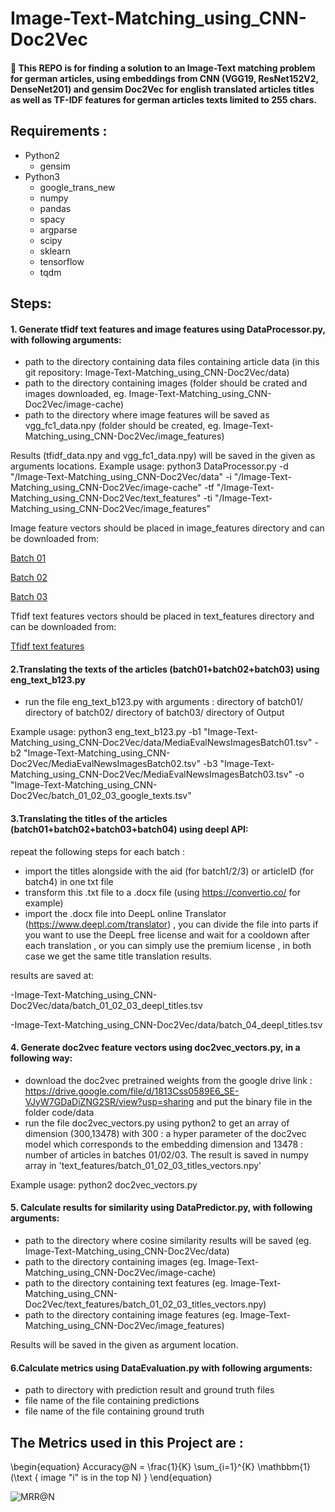 # Image-Text-Matching_using_CNN-Doc2Vec
#### &#x1F535; This REPO is for finding a solution to an Image-Text matching problem for german articles, using embeddings from CNN (VGG19, ResNet152V2, DenseNet201) and gensim Doc2Vec for english translated articles titles as well as TF-IDF features for german articles texts limited to 255 chars.


## Requirements :
<ul>
  <li>Python2
    <ul>
      <li>gensim</li>
    </ul>
  </li>
  <li>Python3
    <ul>
      <li>google_trans_new</li>
      <li>numpy</li>
      <li>pandas</li>
      <li>spacy</li>
      <li>argparse</li>
      <li>scipy</li>
      <li>sklearn</li>
      <li>tensorflow</li>
      <li>tqdm</li>
    </ul>
  </li>
  
</ul>


 

## Steps:

#### 1. Generate tfidf text features and image features using DataProcessor.py, with following arguments:
- path to the directory containing data files containing article data (in this git repository: Image-Text-Matching_using_CNN-Doc2Vec/data)
- path to the directory containing images (folder should be crated and images downloaded, eg. Image-Text-Matching_using_CNN-Doc2Vec/image-cache)
- path to the directory where image features will be saved as vgg_fc1_data.npy (folder should be created, eg. Image-Text-Matching_using_CNN-Doc2Vec/image_features)

Results (tfidf_data.npy and vgg_fc1_data.npy) will be saved in the given as arguments locations.
Example usage: python3 DataProcessor.py -d "/Image-Text-Matching_using_CNN-Doc2Vec/data" -i "/Image-Text-Matching_using_CNN-Doc2Vec/image-cache" -tf "/Image-Text-Matching_using_CNN-Doc2Vec/text_features" -ti "/Image-Text-Matching_using_CNN-Doc2Vec/image_features"

Image feature vectors should be placed in image_features directory and can be downloaded from:

<a href="https://drive.google.com/file/d/1eNoMg-8rj8arNlnZkB0hCa7AyKxJfNTO/view?usp=sharing">Batch 01</a> 

<a href="https://drive.google.com/file/d/1FCAyzPUj1Ot2FhgHyTCW0_oqY6XPKeQ0/view?usp=sharing">Batch 02</a>

<a href="https://drive.google.com/file/d/1vW9WKkdRVjAejCsvnSRFUj5o-h0EX8hl/view?usp=sharing">Batch 03</a> 

Tfidf text features vectors should be placed in text_features directory and can be downloaded from:

<a href="https://drive.google.com/file/d/1l7gEe_bnR-ypbN44Gq1F8VQQ_JMVriiT/view?usp=sharing">Tfidf text features</a>

#### 2.Translating the texts of the articles (batch01+batch02+batch03) using eng_text_b123.py 
- run the file eng_text_b123.py with arguments : directory of batch01/ directory of batch02/ directory of batch03/ directory of Output 

Example usage: python3 eng_text_b123.py 
-b1 "Image-Text-Matching_using_CNN-Doc2Vec/data/MediaEvalNewsImagesBatch01.tsv" 
-b2 "Image-Text-Matching_using_CNN-Doc2Vec/MediaEvalNewsImagesBatch02.tsv" 
-b3 "Image-Text-Matching_using_CNN-Doc2Vec/MediaEvalNewsImagesBatch03.tsv"
-o  "Image-Text-Matching_using_CNN-Doc2Vec/batch_01_02_03_google_texts.tsv"

#### 3.Translating the titles of the articles (batch01+batch02+batch03+batch04) using deepl API:
repeat the following steps for each batch :

- import the titles alongside with the aid (for batch1/2/3) or articleID (for batch4) in one txt file 
- transform this .txt file to a .docx file (using https://convertio.co/ for example)
- import the .docx file into DeepL online Translator (https://www.deepl.com/translator) , you can divide the file into parts if you want to use the DeepL free license and wait for a cooldown after each translation , or you can simply use the premium license , in both case we get the same title translation results.

results are saved at:   

-Image-Text-Matching_using_CNN-Doc2Vec/data/batch_01_02_03_deepl_titles.tsv

-Image-Text-Matching_using_CNN-Doc2Vec/data/batch_04_deepl_titles.tsv

#### 4. Generate doc2vec feature vectors using doc2vec_vectors.py, in a following way:
- download the doc2vec pretrained weights from the google drive link : https://drive.google.com/file/d/1813Css0589E6_SE-VJyW7GDaDiZNG2SR/view?usp=sharing and put the binary file in the folder code/data
- run the file doc2vec_vectors.py using python2 to get an array of dimension (300,13478) with 300 : a hyper parameter of the doc2vec model which corresponds to the embedding dimension and 13478 : number of articles in batches 01/02/03. The result is saved in numpy array in 'text_features/batch_01_02_03_titles_vectors.npy'

Example usage: python2 doc2vec_vectors.py

#### 5. Calculate results for similarity using DataPredictor.py, with following arguments:
- path to the directory where cosine similarity results will be saved (eg. Image-Text-Matching_using_CNN-Doc2Vec/data)
- path to the directory containing images (eg. Image-Text-Matching_using_CNN-Doc2Vec/image-cache)
- path to the directory containing text features (eg. Image-Text-Matching_using_CNN-Doc2Vec/text_features/batch_01_02_03_titles_vectors.npy)
- path to the directory containing image features (eg. Image-Text-Matching_using_CNN-Doc2Vec/image_features)

Results will be saved in the given as argument location.



#### 6.Calculate metrics using DataEvaluation.py with following arguments:
- path to directory with prediction  result and ground truth files 
- file name of the file containing predictions
- file name of the file containing ground truth


## The Metrics used in this Project are : 


\begin{equation} Accuracy@N = 
\frac{1}{K} \sum_{i=1}^{K} \mathbbm{1}(\text { image "i" is in the top N) }
\end{equation}

<img src="https://latex.codecogs.com/gif.latex?\begin{equation}MRR@N&space;=&space;\frac{1}{K}&space;\sum_{i=1}^{K}&space;\frac{1}{\rho\left(\text&space;{&space;image_i&space;}&space;\right)}\end{equation}" title="MRR@N">
